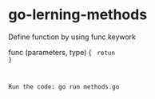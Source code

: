 # go-lerning-methods
Define function by using func keywork

func <functionName>(parameters, type) <return type>{
    <code>
    retun
}



Run the code: go run methods.go 


